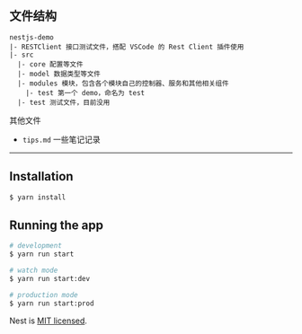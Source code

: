## 文件结构

```
nestjs-demo
|- RESTClient 接口测试文件，搭配 VSCode 的 Rest Client 插件使用
|- src
  |- core 配置等文件
  |- model 数据类型等文件
  |- modules 模块，包含各个模块自己的控制器、服务和其他相关组件
    |- test 第一个 demo，命名为 test
  |- test 测试文件，目前没用
```

其他文件

- `tips.md` 一些笔记记录

---

## Installation

```bash
$ yarn install
```

## Running the app

```bash
# development
$ yarn run start

# watch mode
$ yarn run start:dev

# production mode
$ yarn run start:prod
```

Nest is [MIT licensed](LICENSE).
